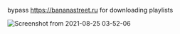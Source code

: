 bypass https://bananastreet.ru for downloading playlists

![Screenshot from 2021-08-25 03-52-06](https://user-images.githubusercontent.com/76742792/130708614-12910d03-2125-48be-ab44-cc33c17c5545.png)
